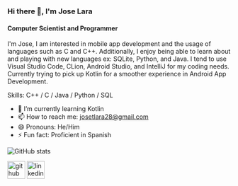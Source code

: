 ### Hi there 👋, I'm Jose Lara
#### Computer Scientist and Programmer
I'm Jose, I am interested in mobile app development and the usage of languages such as C and C++. Additionally, I enjoy being able to learn about and playing with new languages ex: SQLite, Python, and Java. I tend to use Visual Studio Code, CLion, Android Studio, and IntelliJ for my coding needs. Currently trying to pick up Kotlin for a smoother experience in Android App Development.

Skills: C++ / C / Java / Python / SQL

- 🌱 I’m currently learning Kotlin  
- 📫 How to reach me: josetlara28@gmail.com 
- 😄 Pronouns: He/Him 
- ⚡ Fun fact: Proficient in Spanish 


<!-- [![Top Langs](https://github-readme-stats.vercel.app/api/top-langs/?username=Jlara38)](https://github.com/anuraghazra/github-readme-stats) -->

![GitHub stats](https://github-readme-stats.vercel.app/api?username=Jlara38&show_icons=true)  

[<img src='https://cdn.jsdelivr.net/npm/simple-icons@3.0.1/icons/github.svg' alt='github' height='40'>](https://github.com/Jlara38)  [<img src='https://cdn.jsdelivr.net/npm/simple-icons@3.0.1/icons/linkedin.svg' alt='linkedin' height='40'>](https://www.linkedin.com/in/jtlara28/)  

